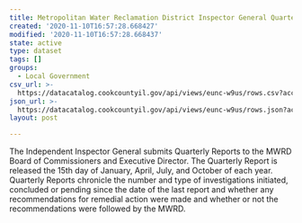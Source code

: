 ```yaml
---
title: Metropolitan Water Reclamation District Inspector General Quarterly Reports
created: '2020-11-10T16:57:28.668427'
modified: '2020-11-10T16:57:28.668437'
state: active
type: dataset
tags: []
groups:
  - Local Government
csv_url: >-
  https://datacatalog.cookcountyil.gov/api/views/eunc-w9us/rows.csv?accessType=DOWNLOAD
json_url: >-
  https://datacatalog.cookcountyil.gov/api/views/eunc-w9us/rows.json?accessType=DOWNLOAD
layout: post

---
```

The Independent Inspector General submits Quarterly Reports to the MWRD Board of Commissioners and Executive Director. The Quarterly Report is released the 15th day of January, April, July, and October of each year. Quarterly Reports chronicle the number and type of investigations initiated, concluded or pending since the date of the last report and whether any recommendations for remedial action were made and whether or not the recommendations were followed by the MWRD.
